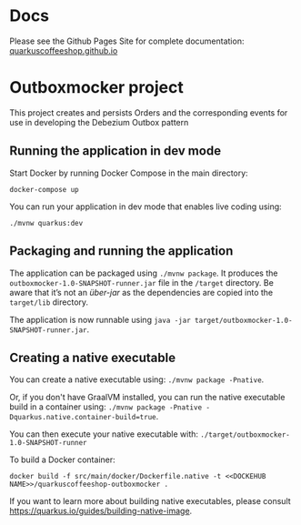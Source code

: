 # Docs
Please see the Github Pages Site for complete documentation: [quarkuscoffeeshop.github.io](https://quarkuscoffeeshop.github.io)

# Outboxmocker project

This project creates and persists Orders and the corresponding events for use in developing the Debezium Outbox pattern

## Running the application in dev mode

Start Docker by running Docker Compose in the main directory:

```shell script
docker-compose up
```

You can run your application in dev mode that enables live coding using:
```
./mvnw quarkus:dev
```

## Packaging and running the application

The application can be packaged using `./mvnw package`.
It produces the `outboxmocker-1.0-SNAPSHOT-runner.jar` file in the `/target` directory.
Be aware that it’s not an _über-jar_ as the dependencies are copied into the `target/lib` directory.

The application is now runnable using `java -jar target/outboxmocker-1.0-SNAPSHOT-runner.jar`.

## Creating a native executable

You can create a native executable using: `./mvnw package -Pnative`.

Or, if you don't have GraalVM installed, you can run the native executable build in a container using: `./mvnw package -Pnative -Dquarkus.native.container-build=true`.

You can then execute your native executable with: `./target/outboxmocker-1.0-SNAPSHOT-runner`

To build a Docker container: 
```shell script
docker build -f src/main/docker/Dockerfile.native -t <<DOCKEHUB NAME>>/quarkuscoffeeshop-outboxmocker .
```

If you want to learn more about building native executables, please consult https://quarkus.io/guides/building-native-image.
